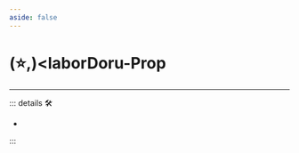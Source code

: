 ```yaml
---
aside: false
---
```

# (⭐,)<laborDoru</labor>-Prop

---

<!-- =================================================== -->
<!-- =================================================== -->
<!-- =================================================== -->
<!-- =================================================== -->
<!-- =================================================== -->
::: details 🛠

-

:::
